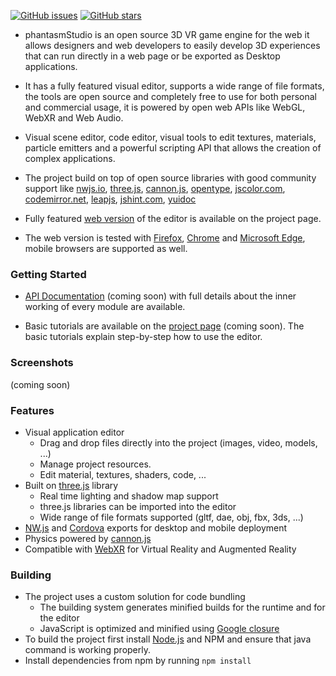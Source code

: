 

[![GitHub issues](https://img.shields.io/github/issues/phantasm-studios/Phantanizer.svg)](https://github.com/Phantasm-Studios/Phantanizer/issues) [![GitHub stars](https://img.shields.io/github/stars/phantasm-studios/Phantanizer.svg)](https://github.com/Phantasm-Studios/Phantanizer/stargazers)

- phantasmStudio is an open source 3D VR game engine for the web it allows designers and web developers to easily develop 3D experiences that can run directly in a web page or be exported as Desktop applications.

- It has a fully featured visual editor, supports a wide range of file formats, the tools are open source and completely free to use for both personal and commercial usage, it is powered by open web APIs like WebGL, WebXR and Web Audio.

- Visual scene editor, code editor, visual tools to edit textures, materials, particle emitters and a powerful scripting API that allows the creation of complex applications.

- The project  build on top of open source libraries with good community support like [nwjs.io](https://nwjs.io), [three.js](https://github.com/mrdoob/three.js), [cannon.js](https://schteppe.github.io/cannon.js), [opentype](https://opentype.js.org), [jscolor.com](http://jscolor.com), [codemirror.net](https://codemirror.net), [leapjs](https://github.com/leapmotion/leapjs), [jshint.com](https://jshint.com), [yuidoc](https://yui.github.io/yuidoc)

- Fully featured [web version](https://www.phantasmstudio.org/build/editor/index.html) of the editor is available on the project page.

- The web version is tested with [Firefox](https://www.mozilla.org/en-US/firefox/new/), [Chrome](https://www.google.com/chrome/) and [Microsoft Edge](https://www.microsoft.com/en-us/edge), mobile browsers are supported as well.



### Getting Started

- [API Documentation]()  (coming soon) with full details about the inner working of every module are available.

 <!-- These can also be generated from the project source code by running `npm run docs`. -->

- Basic tutorials are available on the [project page]() (coming soon). The basic tutorials explain step-by-step how to use the editor.

### Screenshots
(coming soon)

### Features

- Visual application editor
  - Drag and drop files directly into the project (images, video, models, ...)
  - Manage project resources.
  - Edit material, textures, shaders, code, ...
- Built on [three.js](https://threejs.org/) library
  - Real time lighting and shadow map support
  - three.js libraries can be imported into the editor
  - Wide range of file formats supported (gltf, dae, obj, fbx, 3ds, ...)
- [NW.js](https://nwjs.io/) and [Cordova](https://cordova.apache.org/) exports for desktop and mobile deployment
- Physics powered by [cannon.js](https://schteppe.github.io/cannon.js/)
- Compatible with [WebXR](https://www.w3.org/TR/webxr/) for Virtual Reality and Augmented Reality

### Building

- The project uses a custom solution for code bundling
  - The building system generates minified builds for the runtime and for the editor
  - JavaScript is optimized and minified using [Google closure](https://developers.google.com/closure/library)
  <!-- - Documentation generation uses [YuiDocs](https://yui.github.io/yuidoc/) -->
- To build the project first install [Node.js](https://nodejs.org/en/) and NPM and ensure that java command is working properly.
- Install dependencies from npm by running `npm install`


<!-- - Build  editor, runtime and documentation, run `npm run build` -->

<!-- #### Embedding Application

- Application developed with can be embedded into already existing web pages, and are compatible with frameworks like [Angular](https://angular.io/) or [React](https://reactjs.org/).
- To embed applications in HTML pages the following code can be used, the application is bootstrapped using the `loadApp(file, id)` method.

```html
<html>
    <head>
        <script src="phantasm.min.js"></script>
    </head>
    <body onload="PhantasmApp.loadApp('pong.nsp', 'canvas')">
        <canvas width="800" height="480" id="canvas"></canvas>
    </body>
</html>
```

### License

- The project is distributed under a MIT license that allow for commercial usage of the platform without any cost.
- The license is available on the project GitHub page -->
